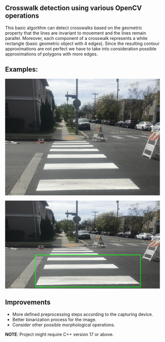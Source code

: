 ## Crosswalk detection using various OpenCV operations

This basic algorithm can detect crosswalks based on the geometric property that the lines are invariant to movement and the lines remain parallel.
Moreover, each component of a crosswalk represents a white rectangle (basic geometric object with 4 edges). Since the resulting contour approximations are not perfect we have to take into consideration possible approximations of polygons with more edges. 

## Examples:

![Crosswalk example](https://raw.githubusercontent.com/cordu69420/Image-Processing/master/Crosswalk%20Detection/dataset/crosswalk5.jpg) 

![Crosswalk example result](https://raw.githubusercontent.com/cordu69420/Image-Processing/master/Crosswalk%20Detection/results/result3.jpg) 

## Improvements

- More defined preprocessing steps according to the capturing device.
- Better binarization process for the image.
- Consider other possible morphological operations.

**NOTE**: Project might require C++ version 17 or above.
